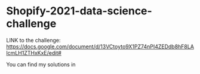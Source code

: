 # Shopify-2021-data-science-challenge

LINK to the challenge: https://docs.google.com/document/d/13VCtoyto9X1PZ74nPI4ZEDdb8hF8LAlcmLH1ZTHxKxE/edit#

You can find my solutions in 
